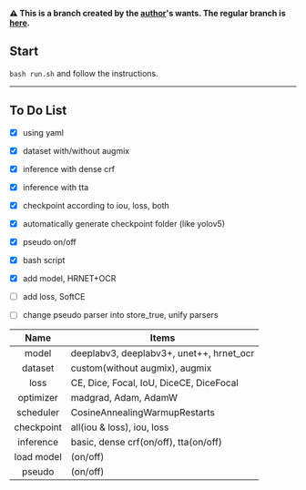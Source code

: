 **:warning: This is a branch created by the [author](https://github.com/lisy0123)'s wants. The regular branch is [here](https://github.com/boostcampaitech2/semantic-segmentation-level2-cv-18/tree/main).**

## Start

`bash run.sh` and follow the instructions.

---

## To Do List

- [x] using yaml
- [x] dataset with/without augmix
- [x] inference with dense crf
- [x] inference with tta
- [x] checkpoint according to iou, loss, both
- [x] automatically generate checkpoint folder (like yolov5)
- [x] pseudo on/off
- [x] bash script
- [x] add model, HRNET+OCR
- [ ] add loss, SoftCE
- [ ] change pseudo parser into store_true, unify parsers



|    Name    | Items                                    |
| :--------: | ---------------------------------------- |
|   model    | deeplabv3, deeplabv3+, unet++, hrnet_ocr |
|  dataset   | custom(without augmix), augmix           |
|    loss    | CE, Dice, Focal, IoU, DiceCE, DiceFocal  |
| optimizer  | madgrad, Adam, AdamW                     |
| scheduler  | CosineAnnealingWarmupRestarts            |
| checkpoint | all(iou & loss), iou, loss               |
| inference  | basic, dense crf(on/off), tta(on/off)    |
| load model | (on/off)                                 |
|   pseudo   | (on/off)                                 |



